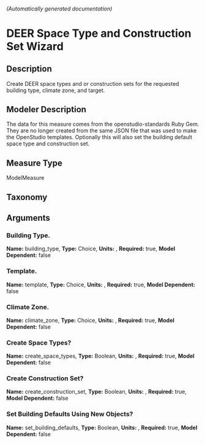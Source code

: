 

###### (Automatically generated documentation)

# DEER Space Type and Construction Set Wizard

## Description
Create DEER space types and or construction sets for the requested building type, climate zone, and target.

## Modeler Description
The data for this measure comes from the openstudio-standards Ruby Gem. They are no longer created from the same JSON file that was used to make the OpenStudio templates. Optionally this will also set the building default space type and construction set.

## Measure Type
ModelMeasure

## Taxonomy


## Arguments


### Building Type.

**Name:** building_type,
**Type:** Choice,
**Units:** ,
**Required:** true,
**Model Dependent:** false

### Template.

**Name:** template,
**Type:** Choice,
**Units:** ,
**Required:** true,
**Model Dependent:** false

### Climate Zone.

**Name:** climate_zone,
**Type:** Choice,
**Units:** ,
**Required:** true,
**Model Dependent:** false

### Create Space Types?

**Name:** create_space_types,
**Type:** Boolean,
**Units:** ,
**Required:** true,
**Model Dependent:** false

### Create Construction Set?

**Name:** create_construction_set,
**Type:** Boolean,
**Units:** ,
**Required:** true,
**Model Dependent:** false

### Set Building Defaults Using New Objects?

**Name:** set_building_defaults,
**Type:** Boolean,
**Units:** ,
**Required:** true,
**Model Dependent:** false




